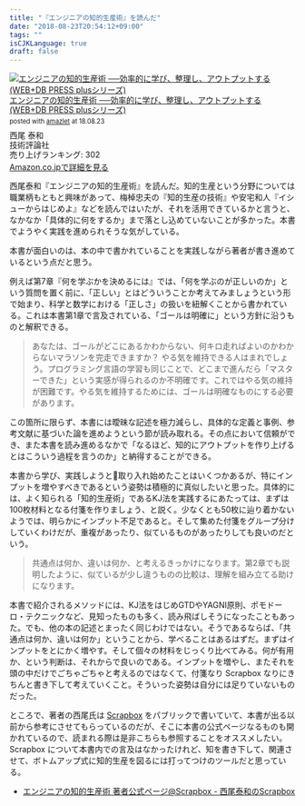 ```yaml
---
title: "『エンジニアの知的生産術』を読んだ"
date: "2018-08-23T20:54:12+09:00"
tags: ""
isCJKLanguage: true
draft: false
---
```


<div class="amazlet-box" style="margin-bottom:0px;"><div class="amazlet-image" style="float:left;margin:0px 12px 1px 0px;"><a href="http://www.amazon.co.jp/exec/obidos/ASIN/4774198765/diary081213-22/ref=nosim/" name="amazletlink" target="_blank"><img src="https://images-fe.ssl-images-amazon.com/images/I/510ppvAzSeL._SL160_.jpg" alt="エンジニアの知的生産術 ──効率的に学び、整理し、アウトプットする (WEB+DB PRESS plusシリーズ)" style="border: none;" /></a></div><div class="amazlet-info" style="line-height:120%; margin-bottom: 10px"><div class="amazlet-name" style="margin-bottom:10px;line-height:120%"><a href="http://www.amazon.co.jp/exec/obidos/ASIN/4774198765/diary081213-22/ref=nosim/" name="amazletlink" target="_blank">エンジニアの知的生産術 ──効率的に学び、整理し、アウトプットする (WEB+DB PRESS plusシリーズ)</a><div class="amazlet-powered-date" style="font-size:80%;margin-top:5px;line-height:120%">posted with <a href="http://www.amazlet.com/" title="amazlet" target="_blank">amazlet</a> at 18.08.23</div></div><div class="amazlet-detail">西尾 泰和 <br />技術評論社 <br />売り上げランキング: 302<br /></div><div class="amazlet-sub-info" style="float: left;"><div class="amazlet-link" style="margin-top: 5px"><a href="http://www.amazon.co.jp/exec/obidos/ASIN/4774198765/diary081213-22/ref=nosim/" name="amazletlink" target="_blank">Amazon.co.jpで詳細を見る</a></div></div></div><div class="amazlet-footer" style="clear: left"></div></div>


西尾泰和『エンジニアの知的生産術』を読んだ。知的生産という分野については職業柄もともと興味があって、梅棹忠夫の『知的生産の技術』や安宅和人『イシューからはじめよ』などを読んではいたが、それを活用できているかと言うと、なかなか「具体的に何をするか」まで落とし込めていないことが多かった。本書でようやく実践を進められそうな気がしている。

本書が面白いのは、本の中で書かれていることを実践しながら著者が書き進めているという点だと思う。

例えば第7章『何を学ぶかを決めるには』では、「何を学ぶのが正しいのか」という質問を置く前に、「正しい」とはどういうことか考えてみましょうという形で始まり、科学と数学における「正しさ」の扱いを紐解くことから書かれている。これは本書第1章で言及されている、「ゴールは明確に」という方針に沿うものと解釈できる。

> あなたは、ゴールがどこにあるかわからない、何キロ走ればよいのかわからないマラソンを完走できますか？ やる気を維持できる人はまれでしょう。プログラミング言語の学習も同じことで、どこまで進んだら「マスターできた」という実感が得られるのか不明確です。これではやる気の維持が困難です。やる気を維持するためには、ゴールは明確なものにする必要があります。

この箇所に限らず、本書には曖昧な記述を極力減らし、具体的な定義と事例、参考文献に基づいた論を進めようという節が読み取れる。その点において信頼ができ、また本書を読み進めるなかで「なるほど、知的にアウトプットを作り上げるとはこういう過程を言うのか」と納得することができる。

本書から学び、実践しようと取り入れ始めたことはいくつかあるが、特にインプットを増やすべきであるという姿勢は積極的に真似したいと思った。具体的には、よく知られる「知的生産術」であるKJ法を実践するにあたっては、まずは100枚材料となる付箋を作りましょう、と説く。少なくとも50枚に辿り着かないようでは、明らかにインプット不足であると。そして集めた付箋をグループ分けしていくわけだが、重複があったり、似ているものがあったりしても良いのだという。

> 共通点は何か、違いは何か、と考えるきっかけになります。第2章でも説明したように、似ているが少し違うものの比較は、理解を組み立てる助けになります。

本書で紹介されるメソッドには、KJ法をはじめGTDやYAGNI原則、ポモドーロ・テクニックなど、見知ったものも多く、読み飛ばしそうになったこともあった。でも、他の本の記述とまったく同じわけではない。そうであるならば、「共通点は何か、違いは何か」ということから、学べることはあるはずだ。まずはインプットをとにかく増やす。そして個々の材料をじっくり比べてみる。何が有用か、という判断は、それからで良いのである。インプットを増やし、またそれを頭の中だけでごちゃごちゃと考えるのではなくて、付箋なり Scrapbox なりにきちんと書き下して考えていくこと。そういった姿勢は自分には足りていないものだった。

ところで、著者の西尾氏は [Scrapbox](https://scrapbox.io/) をパブリックで書いていて、本書が出る以前から参考にさせてもらっているのだが、そこに本書の公式ページなるものも開かれているので、読まれる際は是非こちらも参照することをオススメしたい。 Scrapbox について本書内での言及はなかったけれど、知を書き下して、関連させて、ボトムアップ式に知的生産を図るには打ってつけのツールだと思っている。

* [エンジニアの知的生産術 著者公式ページ@Scrapbox - 西尾泰和のScrapbox](https://scrapbox.io/nishio/%E3%82%A8%E3%83%B3%E3%82%B8%E3%83%8B%E3%82%A2%E3%81%AE%E7%9F%A5%E7%9A%84%E7%94%9F%E7%94%A3%E8%A1%93_%E8%91%97%E8%80%85%E5%85%AC%E5%BC%8F%E3%83%9A%E3%83%BC%E3%82%B8@Scrapbox)

